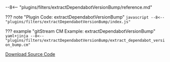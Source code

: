 --8<-- "plugins/filters/extractDependabotVersionBump/reference.md"

??? note "Plugin Code: extractDependabotVersionBump"
    ```javascript
    --8<-- "plugins/filters/extractDependabotVersionBump/index.js"
    ```
    <div class="result" markdown>
    <span>
    </span>
    </div>


??? example "gitStream CM Example: extractDependabotVersionBump"
    ```yaml+jinja
    --8<-- "plugins/filters/extractDependabotVersionBump/extract_dependabot_version_bump.cm"
    ```
    <div class="result" markdown>
    <span>
    </span>
    </div>

[Download Source Code](https://github.com/linear-b/gitstream/tree/main/plugins/filters/extractDependabotVersionBump)
